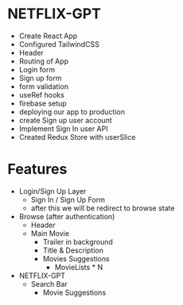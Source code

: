 # NETFLIX-GPT

- Create React App
- Configured TailwindCSS
- Header
- Routing of App
- Login form
- Sign up form
- form validation
- useRef hooks
- firebase setup
- deploying our app to production
- create Sign up user account
- Implement Sign In user API
- Created Redux Store with userSlice

# Features
- Login/Sign Up Layer 
    - Sign In / Sign Up Form
    - after this we will be redirect to browse state
- Browse (after authentication)
    - Header
    - Main Movie
        - Trailer in background
        - Title & Description
        - Movies Suggestions
            - MovieLists * N
- NETFLIX-GPT
    - Search Bar
        - Movie Suggestions